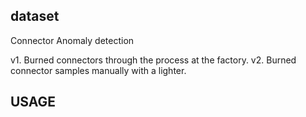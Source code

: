 


## dataset

Connector Anomaly detection

v1. Burned connectors through the process at the factory.
v2. Burned connector samples manually with a lighter.

## USAGE

